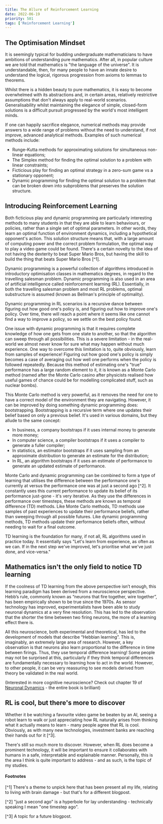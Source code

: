 ```yaml
---
title: The Allure of Reinforcement Learning
date: 2022-06-19
priority: 501
tags: ['Reinforcement Learning']
---
```


## The Optimisation Mindset

It is seemingly typical for budding undergraduate mathematicians to have ambitions of understanding pure mathematics. After all, in popular culture we are told that mathematics is "the language of the universe". It is understandable, then, for many people to have an innate desire to understand the logical, rigorous progression from axioms to lemmas to theorems.

Whilst there is a hidden beauty to pure mathematics, it is easy to become overwhelmed with its abstractions and, in certain areas, relatively restrictive assumptions that don't always apply to real-world scenarios. Generalisability whilst maintaining the elegance of simple, closed-form solutions is a difficult pursuit progressed by the world's most intelligent minds.

If one can happily sacrifice elegance, numerical methods may provide answers to a wide range of problems without the need to understand, if not improve, advanced analytical methods. Examples of such numerical methods include:
- Runge-Kutta methods for approximating solutions for simultaneous non-linear equations;
- The Simplex method for finding the optimal solution to a problem with linear constraints;
- Ficticious play for finding an optimal strategy in a zero-sum game vs a stationary opponent;
- Dynamic programming for finding the optimal solution to a problem that can be broken down into subproblems that preserves the solution structure.

## Introducing Reinforcement Learning

Both ficticious play and dynamic programming are particularly interesting methods to many students in that they are able to learn behaviours, or policies, rather than a single set of optimal parameters. In other words, they learn an optimal function of environment dynamics, including a hypothetical opponent's action. This solution structure means that, with a large amount of computing power and the correct problem formulation, the optimal way to play a video game could be found. There's a certain novelty to the idea of not having the dexterity to beat Super Mario Bros, but having the skill to build the thing that beats Super Mario Bros [^1].

Dynamic programming is a powerful collection of algorithms introduced in introductory optimisation classes in mathematics degrees, in regard to the travelling salesman problem. Dynamic programming is also used in an area of artificial intelligence called reinforcement learning (RL). Essentially, in both the travelling salesman problem and most RL problems, optimal substructure is assumed (known as Bellman's principle of optimality). 

Dynamic programming in RL scenarios is a recursive dance between figuring out how good one's policy is, and figuring out how to improve one's policy. Over time, there will reach a point where it seems like one cannot find a way to improve a policy, so we settle on the best policy found. 

One issue with dynamic programming is that it requires complete knowledge of how one gets from one state to another, so that the algorithm can sweep through all possibilities. This is a severe limitation - in the real-world we almost never know for sure what may happen without much experience. One way to overcome this limitation is to, quite obviously, learn from samples of experience! Figuring out how good one's policy is simply becomes a case of averaging out how well one performs when the policy is followed repeatedly. Because this method of estimating one's "true" performance has a large random element to it, it is known as a Monte Carlo method (named after the Monte Carlo casino after physicists realised how useful games of chance could be for modelling complicated stuff, such as nuclear bombs).

This Monte Carlo method is very powerful, as it removes the need for one to have a correct model of the environment they are navigating. However, it can be improved by doing something dynamic programming does: bootstrapping. Bootstrapping is a recursive term where one updates their belief based on only a previous belief. It's used in various domains, but they allude to the same concept:

- In business, a company bootstraps if it uses internal money to generate more money;
- In computer science, a compiler bootstraps if it uses a compiler to generate a fuller compiler;
- In statistics, an estimator bootstraps if it uses sampling from an approximate distribution to generate an estimate for the distribution; 
- In RL, an algorithm bootstraps if it uses an estimate of performance to generate an updated estimate of performance.

Monte Carlo and dynamic programming can be combined to form a type of learning that utilises the difference between the performance one's currently at versus the performance one was at just a second ago [^2]. It constantly uses this current performance to update its belief of its performance just-gone - it's very iterative. As they use the differences in performance over timesteps, these methods are known as temporal difference (TD) methods. Like Monte Carlo methods, TD methods use samples of past experiences to update their performance beliefs, rather than sweeping through all possible futures. Like dynamic programming methods, TD methods update their performance beliefs often, without needing to wait for a final outcome.

TD learning is the foundation for many, if not all, RL algorithms used in practice today. It essentially says "Let's learn from experience, as often as we can. If in the next step we've improved, let's prioritise what we've just done, and vice-versa."

## Mathematics isn't the only field to notice TD learning

If the coolness of TD learning from the above perspective isn’t enough, this learning paradigm has been derived from a neuroscience perspective. Hebb’s rule, commonly known as “neurons that fire together, wire together”, has been empirically shown to be true since the 1970s. As sensor technology has improved, experimentalists have been able to study neuronal dynamics at a very fine resolution. This has led to the observation that the shorter the time between two firing neurons, the more of a learning effect there is.

All this neuroscience, both experimental and theoretical, has led to the development of models that describe “Hebbian learning”. This is, imaginably, an extremely large area of research. However, a key observation is that neurons also learn proportional to the difference in time between firings. Thus, they use temporal difference learning! Some people may not be surprised at this, particularly if they think temporal differences are fundamentally necessary to learning how to act in the world. However, to other people, it can be very reassuring to see models derived from theory be validated in the real world.

(Interested in more cognitive neuroscience? Check out chapter 19 of [Neuronal Dynamics](https://neuronaldynamics.epfl.ch/online/index.html) - the entire book is brilliant)

## RL is cool, but there's more to discover

Whether it be watching a favourite video game be beaten by an AI, seeing a robot learn to walk or just appreciating how RL naturally arises from thinking what it actually means to learn - many people agree that RL is cool. Obviously, as with many new technologies, investment banks are reaching their hands out for it [^3]. 

There's still so much more to discover. However, when RL does become a prominent technology, it will be important to ensure it collaborates with humans in a safe, interpretable and explainable manner. Personally, this is the area I think is quite important to address - and as such, is the topic of my studies.




#### Footnotes

[^1] There's a theme to unpick here that has been present all my life, relating to living with brain damage - but that's for a different blogpost.

[^2] "just a second ago" is a hyperbole for lay understanding - technically speaking I mean "one timestep ago".

[^3] A topic for a future blogpost.



